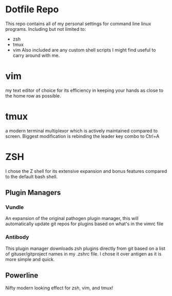 # Dotfile Repo
This repo contains all of my personal settings for command line linux programs.
Including but not limited to:
* zsh
* tmux
* vim
Also included are any custom shell scripts I might find useful to carry around with me.

# vim
my text editor of choice for its efficiency in keeping your hands as close to the home row as possible.

# tmux
a modern terminal multiplexor which is actively maintained compared to screen. Biggest modification is rebinding the leader key combo to Ctrl+A

# ZSH
I chose the Z shell for its extensive expansion and bonus features compared to the default bash shell.

## Plugin Managers
### Vundle
An expansion of the original pathogen plugin manager, this will automatically update git repos for plugins based on what's in the vimrc file

### Antibody
This plugin manager downloads zsh plugins directly from git based on a list of gituser/gitproject names in my .zshrc file. I chose it over antigen as it is more simple and quick.

## Powerline
Nifty modern looking effect for zsh, vim, and tmux!
